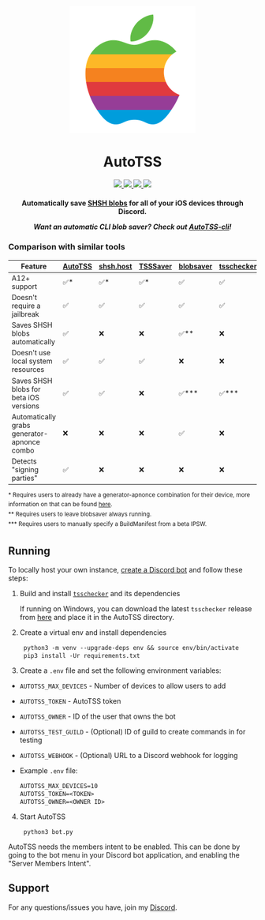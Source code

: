 <p align="center">
<img src="assets/autotss.png" alt="https://github.com/m1stadev/AutoTSS" width=256px> 
</p>

<h1 align="center">
AutoTSS
</h1>
<p align="center">
  <a href="https://github.com/m1stadev/AutoTSS/blob/master/LICENSE">
    <image src="https://img.shields.io/github/license/m1stadev/AutoTSS">
  </a>
  <a href="https://github.com/m1stadev/AutoTSS/stargazers">
    <image src="https://img.shields.io/github/stars/m1stadev/AutoTSS">
  </a>
  <a href="https://github.com/m1stadev/AutoTSS">
    <image src="https://img.shields.io/tokei/lines/github/m1stadev/AutoTSS">
  </a>
  <a href="https://m1sta.xyz/autotss">
    <image src="https://img.shields.io/badge/Discord-Invite%20AutoTSS-%237289DA">
  </a>
    <br>
</p>

<h4 align="center">
Automatically save <a href="https://www.theiphonewiki.com/wiki/SHSH">SHSH blobs</a> for all of your iOS devices through Discord.

*Want an automatic CLI blob saver? Check out [AutoTSS-cli](https://github.com/m1stadev/autotss-cli)!*
</h4>

### Comparison with similar tools

| Feature | [AutoTSS](https://github.com/m1stadev/AutoTSS) | [shsh.host](https://shsh.host) | [TSSSaver](https://tsssaver.1conan.com/v2/) | [blobsaver](https://github.com/airsquared/blobsaver) | [tsschecker](https://github.com/1Conan/tsschecker) | [shshd](https://github.com/Diatrus/shshdaemon) |
|-|-|-|-|-|-|-|
| A12+ support | ✅* | ✅* | ✅* | ✅ | ✅ | ✅ |
| Doesn't require a jailbreak | ✅ | ✅ | ✅ | ✅ | ✅ | ❌ |
| Saves SHSH blobs automatically | ✅ | ❌ | ❌ | ✅** | ❌ | ✅ |
| Doesn't use local system resources | ✅ | ✅ | ✅ | ❌ | ❌ | ❌ |
| Saves SHSH blobs for beta iOS versions | ✅ | ✅ | ❌ | ✅*** | ✅*** | ❌ |
| Automatically grabs generator-apnonce combo | ❌ | ❌ | ❌ | ✅ | ❌ | ✅ |
| Detects "signing parties" | ✅ | ❌ | ❌ | ❌ | ❌ | ❌ |

<sup>* Requires users to already have a generator-apnonce combination for their device, more information on that can be found [here](https://gist.github.com/5464ea557c2b999cb9324639c777cd09#whats-nonce-entanglement).</sup><br>
<sup>** Requires users to leave blobsaver always running.</sup><br>
<sup>*** Requires users to manually specify a BuildManifest from a beta IPSW.</sup>

## Running
To locally host your own instance, [create a Discord bot](https://discord.com/developers) and follow these steps:

1. Build and install [`tsschecker`](https://github.com/1Conan/tsschecker) and its dependencies

    If running on Windows, you can download the latest `tsschecker` release from [here](https://github.com/1Conan/tsschecker/releases) and place it in the AutoTSS directory.

2. Create a virtual env and install dependencies

        python3 -m venv --upgrade-deps env && source env/bin/activate
        pip3 install -Ur requirements.txt

3.  Create a `.env` file and set the following environment variables:
  - `AUTOTSS_MAX_DEVICES` - Number of devices to allow users to add
  - `AUTOTSS_TOKEN` - AutoTSS token
  - `AUTOTSS_OWNER` - ID of the user that owns the bot
  - `AUTOTSS_TEST_GUILD` - (Optional) ID of guild to create commands in for testing
  - `AUTOTSS_WEBHOOK` - (Optional) URL to a Discord webhook for logging
  - Example `.env` file:

        AUTOTSS_MAX_DEVICES=10
        AUTOTSS_TOKEN=<TOKEN>
        AUTOTSS_OWNER=<OWNER ID>


4. Start AutoTSS

        python3 bot.py

AutoTSS needs the members intent to be enabled. This can be done by going to the bot menu in your Discord bot application, and enabling the "Server Members Intent".

## Support

For any questions/issues you have, join my [Discord](https://m1sta.xyz/discord).
